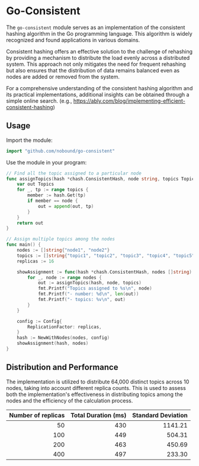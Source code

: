 
# Go-Consistent

The `go-consistent` module serves as an implementation of the consistent hashing algorithm in the Go programming language. This algorithm is widely recognized and found applications in various domains. 

Consistent hashing offers an effective solution to the challenge of rehashing by providing a mechanism to distribute the load evenly across a distributed system. This approach not only mitigates the need for frequent rehashing but also ensures that the distribution of data remains balanced even as nodes are added or removed from the system.

For a comprehensive understanding of the consistent hashing algorithm and its practical implementations, additional insights can be obtained through a simple online search. (e.g., https://ably.com/blog/implementing-efficient-consistent-hashing)

## Usage

Import the module:
```go
import "github.com/nobound/go-consistent"
```

Use the module in your program:
```go
// Find all the topic assigned to a particular node
func assignTopics(hash *chash.ConsistentHash, node string, topics Topics) Topics {
	var out Topics
	for _, tp := range topics {
		member := hash.Get(tp)
		if member == node {
			out = append(out, tp)
		}
	}
	return out
}

// Assign multiple topics among the nodes
func main() {
	nodes := []string{"node1", "node2"}
	topics := []string{"topic1", "topic2", "topic3", "topic4", "topic5", "topic6"}
	replicas := 16

	showAssignment := func(hash *chash.ConsistentHash, nodes []string) {
		for _, node := range nodes {
			out := assignTopics(hash, node, topics)
			fmt.Printf("Topics assigned to %s\n", node)
			fmt.Printf("- number: %d\n", len(out))
			fmt.Printf("- topics: %v\n", out)
		}
	}

	config := Config{
		ReplicationFactor: replicas,
	}
	hash := NewWithNodes(nodes, config)
	showAssignment(hash, nodes)
}

```

## Distribution and Performance

The implementation is utilized to distribute 64,000 distinct topics across 10 nodes, taking into account different replica counts. This is used to assess both the implementation's effectiveness in distributing topics among the nodes and the efficiency of the calculation process.

| Number of replicas | Total Duration (ms) | Standard Deviation |
|               ---: |                ---: |               ---: | 
|                 50 |                 430 |            1141.21 |
|                100 |                 449 |             504.31 |
|                200 |                 463 |             450.69 |
|                400 |                 497 |             233.30 |


